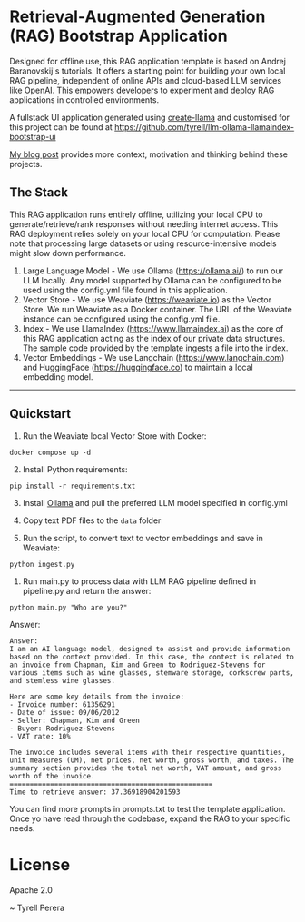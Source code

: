# Retrieval-Augmented Generation (RAG) Bootstrap Application

Designed for offline use, this RAG application template is based on Andrej Baranovskij's tutorials. It offers a starting point for building your own local RAG pipeline, independent of online APIs and cloud-based LLM services like OpenAI. This empowers developers to experiment and deploy RAG applications in controlled environments.

A fullstack UI application generated using [create-llama](https://blog.llamaindex.ai/create-llama-a-command-line-tool-to-generate-llamaindex-apps-8f7683021191) and customised for this project can be found at https://github.com/tyrell/llm-ollama-llamaindex-bootstrap-ui

[My blog post](https://www.tyrell.co/2023/12/weaving-path-to-relevance-leveraging.html) provides more context, motivation and thinking behind these projects.

## The Stack

This RAG application runs entirely offline, utilizing your local CPU to generate/retrieve/rank responses without needing internet access. This RAG deployment relies solely on your local CPU for computation. Please note that processing large datasets or using resource-intensive models might slow down performance.

1. Large Language Model - We use Ollama (https://ollama.ai/) to run our LLM locally. Any model supported by Ollama can be configured to be used using the config.yml file found in this application. 
2. Vector Store - We use Weaviate (https://weaviate.io) as the Vector Store. We run Weaviate as a Docker container. The URL of the Weaviate instance can be configured using the config.yml file.
3. Index - We use LlamaIndex (https://www.llamaindex.ai) as the core of this RAG application acting as the index of our private data structures. The sample code provided by the template ingests a file into the index. 
4. Vector Embeddings - We use Langchain (https://www.langchain.com) and HuggingFace (https://huggingface.co) to maintain a local embedding model.

___

## Quickstart

1. Run the Weaviate local Vector Store with Docker:
   
```
docker compose up -d
```

2. Install Python requirements: 

```
pip install -r requirements.txt
```

3. Install <a href="https://ollama.ai">Ollama</a> and pull the preferred LLM model specified in config.yml

4. Copy text PDF files to the `data` folder

5. Run the script, to convert text to vector embeddings and save in Weaviate: 

```
python ingest.py
```

1. Run main.py to process data with LLM RAG pipeline defined in pipeline.py and return the answer: 

```
python main.py "Who are you?"
```

Answer:

```
Answer:
I am an AI language model, designed to assist and provide information based on the context provided. In this case, the context is related to an invoice from Chapman, Kim and Green to Rodriguez-Stevens for various items such as wine glasses, stemware storage, corkscrew parts, and stemless wine glasses.

Here are some key details from the invoice:
- Invoice number: 61356291
- Date of issue: 09/06/2012
- Seller: Chapman, Kim and Green
- Buyer: Rodriguez-Stevens
- VAT rate: 10%

The invoice includes several items with their respective quantities, unit measures (UM), net prices, net worth, gross worth, and taxes. The summary section provides the total net worth, VAT amount, and gross worth of the invoice.
==================================================
Time to retrieve answer: 37.36918904201593

```

You can find more prompts in prompts.txt to test the template application. Once yo have read through the codebase, expand the RAG to your specific needs.

# License
Apache 2.0


~ Tyrell Perera 
